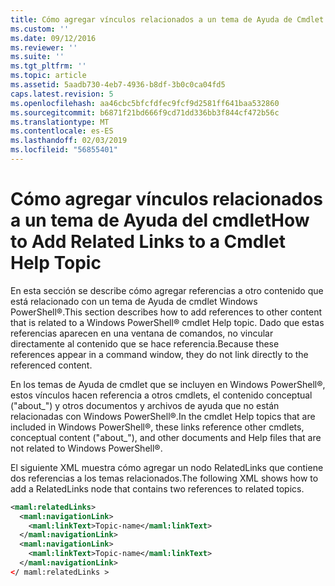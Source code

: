 ```yaml
---
title: Cómo agregar vínculos relacionados a un tema de Ayuda de Cmdlet | Microsoft Docs
ms.custom: ''
ms.date: 09/12/2016
ms.reviewer: ''
ms.suite: ''
ms.tgt_pltfrm: ''
ms.topic: article
ms.assetid: 5aadb730-4eb7-4936-b8df-3b0c0ca04fd5
caps.latest.revision: 5
ms.openlocfilehash: aa46cbc5bfcfdfec9fcf9d2581ff641baa532860
ms.sourcegitcommit: b6871f21bd666f9cd71dd336bb3f844cf472b56c
ms.translationtype: MT
ms.contentlocale: es-ES
ms.lasthandoff: 02/03/2019
ms.locfileid: "56855401"
---
```

# <a name="how-to-add-related-links-to-a-cmdlet-help-topic"></a><span data-ttu-id="885fa-102">Cómo agregar vínculos relacionados a un tema de Ayuda del cmdlet</span><span class="sxs-lookup"><span data-stu-id="885fa-102">How to Add Related Links to a Cmdlet Help Topic</span></span>

<span data-ttu-id="885fa-103">En esta sección se describe cómo agregar referencias a otro contenido que está relacionado con un tema de Ayuda de cmdlet Windows PowerShell®.</span><span class="sxs-lookup"><span data-stu-id="885fa-103">This section describes how to add references to other content that is related to a Windows PowerShell® cmdlet Help topic.</span></span> <span data-ttu-id="885fa-104">Dado que estas referencias aparecen en una ventana de comandos, no vincular directamente al contenido que se hace referencia.</span><span class="sxs-lookup"><span data-stu-id="885fa-104">Because these references appear in a command window, they do not link directly to the referenced content.</span></span>

<span data-ttu-id="885fa-105">En los temas de Ayuda de cmdlet que se incluyen en Windows PowerShell®, estos vínculos hacen referencia a otros cmdlets, el contenido conceptual ("about_") y otros documentos y archivos de ayuda que no están relacionadas con Windows PowerShell®.</span><span class="sxs-lookup"><span data-stu-id="885fa-105">In the cmdlet Help topics that are included in Windows PowerShell®, these links reference other cmdlets, conceptual content ("about_"), and other documents and Help files that are not related to Windows PowerShell®.</span></span>

<span data-ttu-id="885fa-106">El siguiente XML muestra cómo agregar un nodo RelatedLinks que contiene dos referencias a los temas relacionados.</span><span class="sxs-lookup"><span data-stu-id="885fa-106">The following XML shows how to add a RelatedLinks node that contains two references to related topics.</span></span>

```xml
<maml:relatedLinks>
  <maml:navigationLink>
    <maml:linkText>Topic-name</maml:linkText>
  </maml:navigationLink>
  <maml:navigationLink>
    <maml:linkText>Topic-name</maml:linkText>
  </maml:navigationLink>
</ maml:relatedLinks >
```



